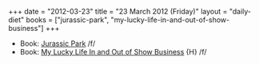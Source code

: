 +++
date = "2012-03-23"
title = "23 March 2012 (Friday)"
layout = "daily-diet"
books = ["jurassic-park", "my-lucky-life-in-and-out-of-show-business"]
+++

<ul>
<li class="entry Book">Book: <a href="/books/jurassic-park">Jurassic Park</a> /f/</li>
<li class="entry Book">Book: <a href="/books/my-lucky-life-in-and-out-of-show-business">My Lucky Life In and Out of Show Business</a> {H} /f/</li>
</ul>